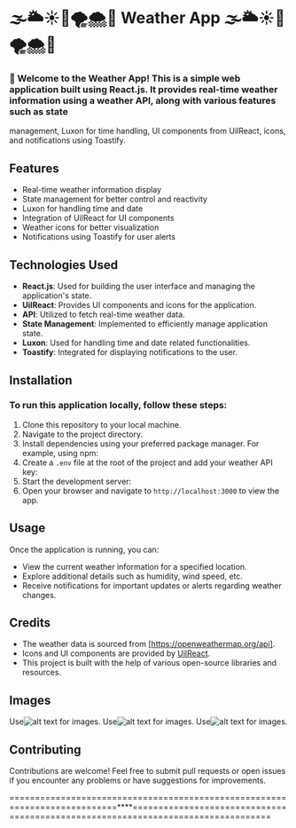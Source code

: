 # 🌫️🌥️☀️🌈🌪️🌨️🌙 Weather App 🌫️🌥️☀️🌈🌪️🌨️🌙

### 💐 Welcome to the Weather App! This is a simple web application built using React.js. It provides real-time weather information using a weather API, along with various features such as state
management, Luxon for time handling, UI components from UilReact, icons, and notifications using Toastify.

## Features

- Real-time weather information display
- State management for better control and reactivity
- Luxon for handling time and date
- Integration of UilReact for UI components
- Weather icons for better visualization
- Notifications using Toastify for user alerts

## Technologies Used

- **React.js**: Used for building the user interface and managing the application's state.
- **UilReact**: Provides UI components and icons for the application.
- **API**: Utilized to fetch real-time weather data.
- **State Management**: Implemented to efficiently manage application state.
- **Luxon**: Used for handling time and date related functionalities.
- **Toastify**: Integrated for displaying notifications to the user.

## Installation

### To run this application locally, follow these steps:

1. Clone this repository to your local machine.
2. Navigate to the project directory.
3. Install dependencies using your preferred package manager. For example, using npm:
4. Create a `.env` file at the root of the project and add your weather API key:
5. Start the development server:
6. Open your browser and navigate to `http://localhost:3000` to view the app.

## Usage

Once the application is running, you can:

- View the current weather information for a specified location.
- Explore additional details such as humidity, wind speed, etc.
- Receive notifications for important updates or alerts regarding weather changes.

## Credits

- The weather data is sourced from [https://openweathermap.org/api].
- Icons and UI components are provided by [UilReact](https://www.npmjs.com/package/@iconscout/react-unicons).
- This project is built with the help of various open-source libraries and resources.

## Images

Use![alt text](![image](https://github.com/mansibagul82/React-Project-Weather-App/assets/135009402/cf4c13d0-6d42-4fe6-ba6a-600337c698fb)) for images.
Use![alt text](![image](![image](https://github.com/mansibagul82/React-Project-Weather-App/assets/135009402/bd5a5371-c1d2-4682-a1c8-2fe5a2e5d36c))) for images.
Use![alt text](![image](![image](https://github.com/mansibagul82/React-Project-Weather-App/assets/135009402/93507267-8cd5-48c7-8913-698be61a63c2))) for images.

## Contributing

Contributions are welcome! Feel free to submit pull requests or open issues if you encounter any problems or have suggestions for improvements.

===========================================================================****=================================================================================
